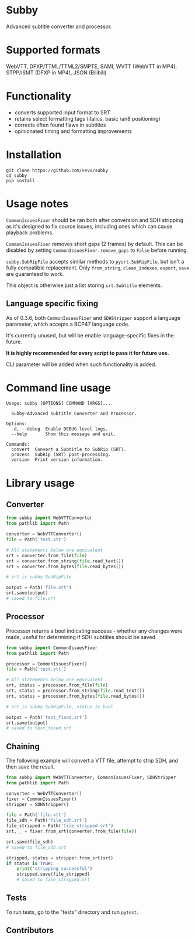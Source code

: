 # Subby
Advanced subtitle converter and processor.

# Supported formats
WebVTT, DFXP/TTML/TTML2/SMPTE, SAMI, WVTT (WebVTT in MP4), STPP/ISMT (DFXP in MP4), JSON (Bilibili)

# Functionality
- converts supported input format to SRT
- retains select formatting tags (italics, basic \an8 positioning)
- corrects often found flaws in subtitles
- opinionated timing and formatting improvements

# Installation
```
git clone https://github.com/vevv/subby
cd subby
pip install .
```

# Usage notes
`CommonIssuesFixer` should be ran both after conversion and SDH stripping
as it's designed to fix source issues, including ones which can cause playback problems.

`CommonIssuesFixer` removes short gaps (2 frames) by default.
This can be disabled by setting `CommonIssuesFixer.remove_gaps` to `False` before running.

`subby.SubRipFile` accepts similar methods to `pysrt.SubRipFile`, but isn't a fully compatible replacement.
Only `from_string`, `clean_indexes`, `export`, `save` are guaranteed to work.

This object is otherwise just a list storing `srt.Subtitle` elements.

## Language specific fixing

As of 0.3.6, both `CommonIssuesFixer` and `SDHStripper` support a language parameter,
which accepts a BCP47 language code.

It's currently unused, but will be enable language-specific fixes in the future.

**It is highly recommended for every script to pass it for future use.**

CLI parameter will be added when such functionality is added.

# Command line usage
```
Usage: subby [OPTIONS] COMMAND [ARGS]...

  Subby—Advanced Subtitle Converter and Processor.

Options:
  -d, --debug  Enable DEBUG level logs.
  --help       Show this message and exit.

Commands:
  convert  Convert a Subtitle to SubRip (SRT).
  process  SubRip (SRT) post-processing.
  version  Print version information.
```


# Library usage
## Converter
```py
from subby import WebVTTConverter
from pathlib import Path

converter = WebVTTConverter()
file = Path('test.vtt')

# All statements below are equivalent
srt = converter.from_file(file)
srt = converter.from_string(file.read_text())
srt = converter.from_bytes(file.read_bytes())

# srt is subby.SubRipFile

output = Path('file.srt')
srt.save(output)
# saved to file.srt
```

## Processor
Processor returns a bool indicating success - whether any changes were made, useful for determining if SDH subtitles should be saved.

```py
from subby import CommonIssuesFixer
from pathlib import Path

processor = CommonIssuesFixer()
file = Path('test.vtt')

# All statements below are equivalent
srt, status = processor.from_file(file)
srt, status = processor.from_string(file.read_text())
srt, status = processor.from_bytes(file.read_bytes())

# srt is subby.SubRipFile, status is bool

output = Path('test_fixed.srt')
srt.save(output)
# saved to test_fixed.srt
```

## Chaining
The following example will convert a VTT file, attempt to strip SDH, and then save the result.

```py
from subby import WebVTTConverter, CommonIssuesFixer, SDHStripper
from pathlib import Path

converter = WebVTTConverter()
fixer = CommonIssuesFixer()
stripper = SDHStripper()

file = Path('file.vtt')
file_sdh = Path('file_sdh.srt')
file_stripped = Path('file_stripped.srt')
srt, _ = fixer.from_srt(converter.from_file(file))

srt.save(file_sdh)
# saved to file_sdh.srt

stripped, status = stripper.from_srt(srt)
if status is True:
    print('stripping successful')
    stripped.save(file_stripped)
    # saved to file_stripped.srt
```

## Tests
To run tests, go to the "tests" directory and run `pytest`.

## Contributors

<a href="https://github.com/vevv"><img src="https://images.weserv.nl/?url=avatars.githubusercontent.com/u/68520787?v=4&h=25&w=25&fit=cover&mask=circle&maxage=7d" alt=""/></a>
<a href="https://github.com/rlaphoenix"><img src="https://images.weserv.nl/?url=avatars.githubusercontent.com/u/17136956?v=4&h=25&w=25&fit=cover&mask=circle&maxage=7d" alt=""/></a>
